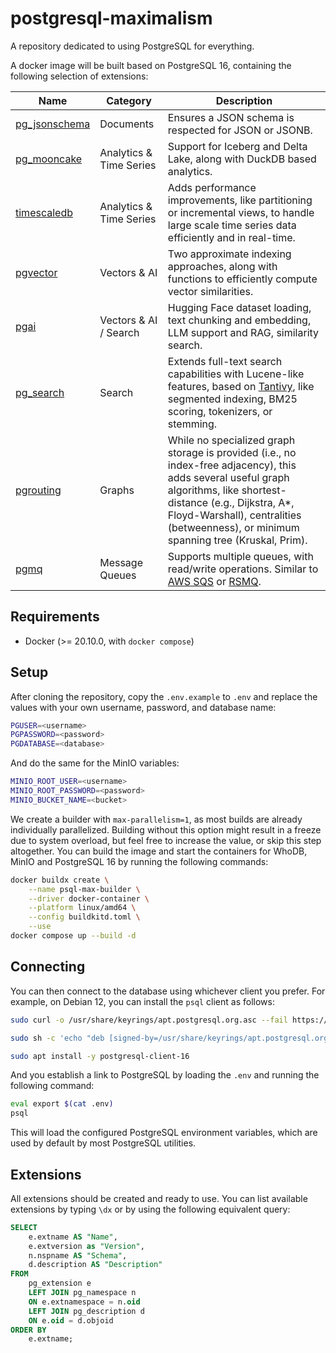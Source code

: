 # postgresql-maximalism

A repository dedicated to using PostgreSQL for everything.

A docker image will be built based on PostgreSQL 16, containing the following selection of extensions:

| Name | Category | Description |
|------|----------|-------------|
| [pg_jsonschema](https://github.com/supabase/pg_jsonschema) | Documents | Ensures a JSON schema is respected for JSON or JSONB. |
| [pg_mooncake](https://github.com/Mooncake-Labs/pg_mooncake) | Analytics & Time Series | Support for Iceberg and Delta Lake, along with DuckDB based analytics. |
| [timescaledb](https://github.com/timescale/timescaledb) | Analytics & Time Series | Adds performance improvements, like partitioning or incremental views, to handle large scale time series data efficiently and in real-time. |
| [pgvector](https://github.com/pgvector/pgvector) | Vectors & AI | Two approximate indexing approaches, along with functions to efficiently compute vector similarities. |
| [pgai](https://docs.timescale.com/ai/latest/) | Vectors & AI / Search | Hugging Face dataset loading, text chunking and embedding, LLM support and RAG, similarity search. |
| [pg_search](https://github.com/paradedb/paradedb) | Search | Extends full-text search capabilities with Lucene-like features, based on [Tantivy](https://github.com/quickwit-oss/tantivy), like segmented indexing, BM25 scoring, tokenizers, or stemming. |
| [pgrouting](https://github.com/pgRouting/pgrouting) | Graphs | While no specialized graph storage is provided (i.e., no index-free adjacency), this adds several useful graph algorithms, like shortest-distance (e.g., Dijkstra, A*, Floyd-Warshall), centralities (betweenness), or minimum spanning tree (Kruskal, Prim). |
| [pgmq](https://github.com/tembo-io/pgmq) | Message Queues | Supports multiple queues, with read/write operations. Similar to [AWS SQS](https://aws.amazon.com/sqs/) or [RSMQ](https://github.com/smrchy/rsmq). |

## Requirements

- Docker (>= 20.10.0, with `docker compose`)

## Setup

After cloning the repository, copy the `.env.example` to `.env` and replace the values with your own username, password, and database name:

```bash
PGUSER=<username>
PGPASSWORD=<password>
PGDATABASE=<database>
```

And do the same for the MinIO variables:

```bash
MINIO_ROOT_USER=<username>
MINIO_ROOT_PASSWORD=<password>
MINIO_BUCKET_NAME=<bucket>
```

We create a builder with `max-parallelism=1`, as most builds are already individually parallelized. Building without this option might result in a freeze due to system overload, but feel free to increase the value, or skip this step altogether. You can build the image and start the containers for WhoDB, MinIO and PostgreSQL 16 by running the following commands:

```bash
docker buildx create \
    --name psql-max-builder \
    --driver docker-container \
    --platform linux/amd64 \
    --config buildkitd.toml \
    --use
docker compose up --build -d
```

## Connecting

You can then connect to the database using whichever client you prefer. For example, on Debian 12, you can install the `psql` client as follows:

```bash
sudo curl -o /usr/share/keyrings/apt.postgresql.org.asc --fail https://www.postgresql.org/media/keys/ACCC4CF8.asc

sudo sh -c 'echo "deb [signed-by=/usr/share/keyrings/apt.postgresql.org.asc] https://apt.postgresql.org/pub/repos/apt $(lsb_release -cs)-pgdg main" > /etc/apt/sources.list.d/pgdg.list'

sudo apt install -y postgresql-client-16
```

And you establish a link to PostgreSQL by loading the `.env` and running the following command:

```bash
eval export $(cat .env)
psql
```

This will load the configured PostgreSQL environment variables, which are used by default by most PostgreSQL utilities.

## Extensions

All extensions should be created and ready to use. You can list available extensions by typing `\dx` or by using the following equivalent query:

```sql
SELECT
    e.extname AS "Name",
    e.extversion as "Version",
    n.nspname AS "Schema",
    d.description AS "Description"
FROM
    pg_extension e
    LEFT JOIN pg_namespace n
    ON e.extnamespace = n.oid
    LEFT JOIN pg_description d
    ON e.oid = d.objoid
ORDER BY
    e.extname;
```
